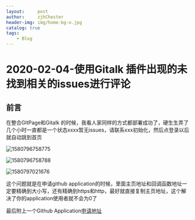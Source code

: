 ```yaml
---
layout:     post
author:     zjhChester
header-img: img/home-bg-o.jpg
catalog: true
tags:
    - Blog
---
```

# 2020-02-04-使用Gitalk 插件出现的未找到相关的issues进行评论

## 前言

在整合GItPage和Gitalk 的时候，我看人家同样的方式都部署成功了，硬生生弄了几个小时一直都是一个状态xxxx暂无issues，请联系xxx初始化，然后点登录以后就自动跳到首页

![1580796758775](https://zjhchester.github.io/img/Gitalk1.png)

![1580796758788](https://zjhchester.github.io/img/Gitalk2.png)

![1580797021676](https://zjhchester.github.io/img/Gitalk3.png)

这个问题就是在申请github application的时候，里面主页地址和回调函数地址一定要精确到大小写，还有精确到https和http，最好就直接复制主页地址，这个解决了你的application使用者就不会为0了

最后附上一个Github Application<a href="https://github.com/settings/applications/new ">申请地址</a>